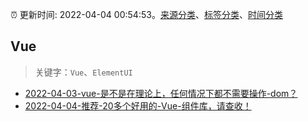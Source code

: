 :alarm_clock: 更新时间: 2022-04-04 00:54:53。[来源分类](../README.md)、[标签分类](../TAGS.md)、[时间分类](../TIMELINE.md)

## Vue


> 关键字：`Vue`、`ElementUI`



- [2022-04-03-vue-是不是在理论上，任何情况下都不需要操作-dom？](https://www.v2ex.com/t/844832) 
- [2022-04-04-推荐-20多个好用的-Vue-组件库，请查收！](https://toutiao.io/k/sskayyw) 